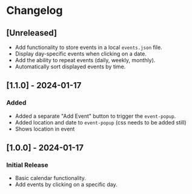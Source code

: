 # Changelog

## [Unreleased]

- Add functionality to store events in a local `events.json` file.
- Display day-specific events when clicking on a date.
- Add the ability to repeat events (daily, weekly, monthly).
- Automatically sort displayed events by time.

## [1.1.0] - 2024-01-17

### Added

- Added a separate "Add Event" button to trigger the `event-popup`.
- Added location and date to `event-popup` (css needs to be added still)
- Shows location in event

## [1.0.0] - 2024-01-17

### Initial Release

- Basic calendar functionality.
- Add events by clicking on a specific day.
